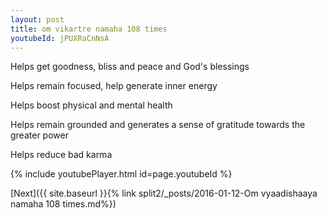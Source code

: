 ```yaml
---
layout: post
title: om vikartre namaha 108 times
youtubeId: jPUXRaCnNsA
---
```

 
 
Helps get goodness, bliss and peace and God's blessings
 
Helps remain focused, help generate inner energy 
 
Helps boost physical and mental health 
 
Helps remain grounded and generates a sense of gratitude towards the greater power 
 
Helps reduce bad karma
 
 
 
 


{% include youtubePlayer.html id=page.youtubeId %}
 
[Next]({{ site.baseurl }}{% link  split2/_posts/2016-01-12-Om vyaadishaaya namaha 108 times.md%})
 

